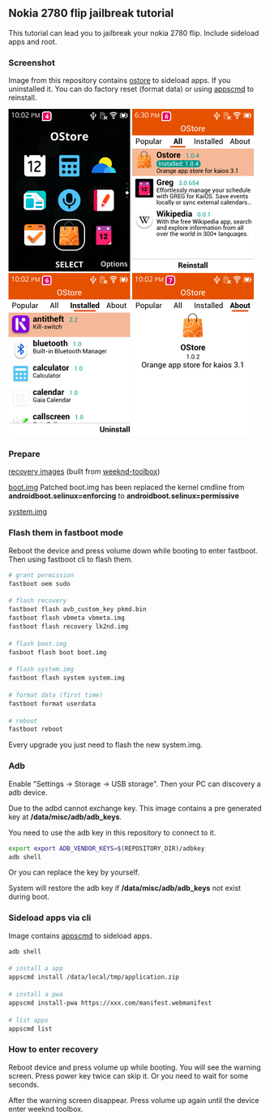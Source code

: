 ## Nokia 2780 flip jailbreak tutorial

This tutorial can lead you to jailbreak your nokia 2780 flip. Include sideload apps and root.

### Screenshot

Image from this repository contains [ostore](https://github.com/gogogoghost/ostore) to sideload apps. If you uninstalled it. You can do factory reset (format data) or using [appscmd](#sideload-apps-via-cli) to reinstall.

![1](imgs/ostore_1.png)
![2](imgs/ostore_2.png)
![3](imgs/ostore_3.png)
![4](imgs/ostore_4.png)


### Prepare

[recovery images](https://github.com/gogogoghost/nokia-2780-flip-jailbreak-tutorial/releases/tag/weeknd-toolbox) (built from [weeknd-toolbox](https://git.abscue.de/affe_null/weeknd-toolbox/))

[boot.img](https://github.com/gogogoghost/nokia-2780-flip-jailbreak-tutorial/releases/tag/patched-files)
Patched boot.img has been replaced the kernel cmdline from **androidboot.selinux=enforcing** to **androidboot.selinux=permissive**

[system.img](https://github.com/gogogoghost/nokia-2780-flip-jailbreak-tutorial/releases/latest)

### Flash them in fastboot mode

Reboot the device and press volume down while booting to enter fastboot.
Then using fastboot cli to flash them.

```bash
# grant permission
fastboot oem sudo

# flash recovery
fastboot flash avb_custom_key pkmd.bin
fastboot flash vbmeta vbmeta.img
fastboot flash recovery lk2nd.img

# flash boot.img
fasboot flash boot boot.img

# flash system.img
fastboot flash system system.img

# format data (first time)
fastboot format userdata

# reboot
fastboot reboot
```

Every upgrade you just need to flash the new system.img.

### Adb

Enable "Settings -> Storage -> USB storage". Then your PC can discovery a adb device.

Due to the adbd cannot exchange key. This image contains a pre generated key at **/data/misc/adb/adb_keys**.

You need to use the adb key in this repository to connect to it.

```bash
export export ADB_VENDOR_KEYS=$(REPOSITORY_DIR)/adbkey
adb shell
```

Or you can replace the key by yourself.

System will restore the adb key if **/data/misc/adb/adb_keys** not exist during boot.

### Sideload apps via cli

Image contains [appscmd](https://github.com/gogogoghost/appscmd) to sideload apps.

```bash
adb shell

# install a app
appscmd install /data/local/tmp/application.zip

# install a pwa
appscmd install-pwa https://xxx.com/manifest.webmanifest

# list apps
appscmd list
```

### How to enter recovery

Reboot device and press volume up while booting. You will see the warning screen. Press power key twice can skip it. Or you need to wait for some seconds.

After the warning screen disappear. Press volume up again until the device enter weeknd toolbox.